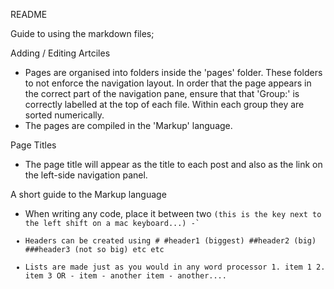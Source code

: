 README

Guide to using the markdown files;

Adding / Editing Artciles

- Pages are organised into folders inside the 'pages' folder. These folders to not enforce the navigation layout. In order that the page appears in the correct part of the navigation pane, ensure that that 'Group:' is correctly labelled at the top of each file. Within each group they are sorted numerically.
- The pages are compiled in the 'Markup' language.

Page Titles
- The page title will appear as the title to each post and also as the link on the left-side navigation panel.


A short guide to the Markup language
 - When writing any code, place it between two ` (this is the key next to the left shift on a mac keyboard...) - `<code goes here>`
 - Headers can be created using #
 	#header1 (biggest)
 	##header2 (big)
 	###header3 (not so big)
 	etc etc
 - Lists are made just as you would in any word processor
 		1. item 1
 		2. item 3
 	OR
 		- item
 		- another item
 		- another....


